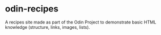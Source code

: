 # odin-recipes

A recipes site made as part of the Odin Project to demonstrate basic HTML knowledge (structure, links, images, lists).